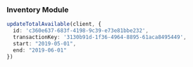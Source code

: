 ### Inventory Module

```ts
updateTotalAvailable(client, {
  id: 'c360e637-683f-4198-9c39-e73e81bbe232',
  transactionKey: '3130b91d-1f36-4964-8895-61aca8495449',
  start: "2019-05-01",
  end: "2019-06-01"
})
```
